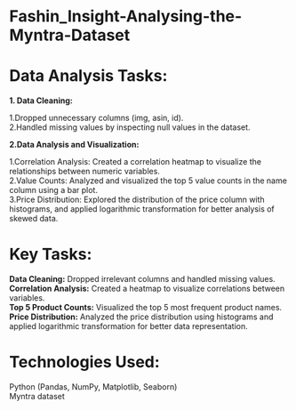 # Fashin_Insight-Analysing-the-Myntra-Dataset
# Data Analysis Tasks:
**1. Data Cleaning:**

1.Dropped unnecessary columns (img, asin, id).<br>
2.Handled missing values by inspecting null values in the dataset.<br>

**2.Data Analysis and Visualization:<br>** 

1.Correlation Analysis: Created a correlation heatmap to visualize the relationships between numeric variables.<br>
2.Value Counts: Analyzed and visualized the top 5 value counts in the name column using a bar plot.<br>
3.Price Distribution: Explored the distribution of the price column with histograms, and applied logarithmic transformation for better analysis of skewed data.<br>
# Key Tasks:
**Data Cleaning:** Dropped irrelevant columns and handled missing values.<br>
**Correlation Analysis:** Created a heatmap to visualize correlations between variables.<br>
**Top 5 Product Counts:** Visualized the top 5 most frequent product names.<br>
**Price Distribution:** Analyzed the price distribution using histograms and applied logarithmic transformation for better data representation.<br>
# Technologies Used:
Python (Pandas, NumPy, Matplotlib, Seaborn)<br>
Myntra dataset 
